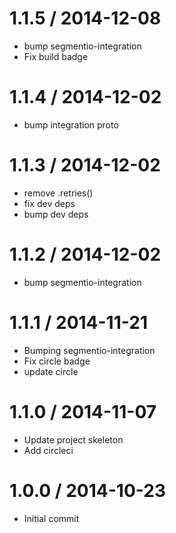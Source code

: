 
1.1.5 / 2014-12-08
==================

 * bump segmentio-integration
 * Fix build badge

1.1.4 / 2014-12-02
==================

 * bump integration proto

1.1.3 / 2014-12-02
==================

 * remove .retries()
 * fix dev deps
 * bump dev deps

1.1.2 / 2014-12-02
==================

 * bump segmentio-integration

1.1.1 / 2014-11-21
==================

 * Bumping segmentio-integration
 * Fix circle badge
 * update circle

1.1.0 / 2014-11-07
==================

  * Update project skeleton
  * Add circleci

1.0.0 / 2014-10-23
==================

  * Initial commit
